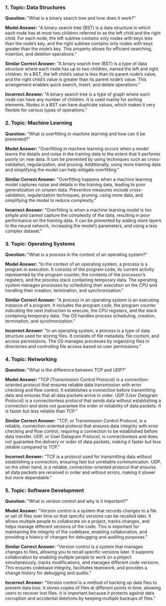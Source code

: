 ### 1. Topic: Data Structures
**Question:** "What is a binary search tree and how does it work?"

**Model Answer:** "A binary search tree (BST) is a data structure in which each node has at most two children referred to as the left child and the right child. For each node, the left subtree contains only nodes with keys less than the node’s key, and the right subtree contains only nodes with keys greater than the node’s key. This property allows for efficient searching, insertion, and deletion operations."

**Similar Correct Answer:** "A binary search tree (BST) is a type of data structure where each node has up to two children, named the left and right children. In a BST, the left child’s value is less than its parent node’s value, and the right child’s value is greater than its parent node’s value. This arrangement enables quick search, insert, and delete operations."

**Incorrect Answer:** "A binary search tree is a type of graph where each node can have any number of children. It is used mainly for sorting elements. Nodes in a BST can have duplicate values, which makes it very flexible for various types of operations."

### 2. Topic: Machine Learning
**Question:** "What is overfitting in machine learning and how can it be prevented?"

**Model Answer:** "Overfitting in machine learning occurs when a model learns the details and noise in the training data to the extent that it performs poorly on new data. It can be prevented by using techniques such as cross-validation, regularization, and pruning. Additionally, using more training data and simplifying the model can help mitigate overfitting."

**Similar Correct Answer:** "Overfitting happens when a machine learning model captures noise and details in the training data, leading to poor generalization on unseen data. Preventive measures include cross-validation, regularization techniques, pruning, using more data, and simplifying the model to reduce complexity."

**Incorrect Answer:** "Overfitting is when a machine learning model is too simple and cannot capture the complexity of the data, resulting in poor performance on the training data. It can be prevented by adding more layers to the neural network, increasing the model’s parameters, and using a less complex dataset."

### 3. Topic: Operating Systems
**Question:** "What is a process in the context of an operating system?"

**Model Answer:** "In the context of an operating system, a process is a program in execution. It consists of the program code, its current activity represented by the program counter, the contents of the processor’s registers, and the process stack containing temporary data. The operating system manages processes by scheduling their execution on the CPU and handling their creation, termination, and synchronization."

**Similar Correct Answer:** "A process in an operating system is an executing instance of a program. It includes the program code, the program counter indicating the next instruction to execute, the CPU registers, and the stack containing temporary data. The OS handles process scheduling, creation, termination, and synchronization."

**Incorrect Answer:** "In an operating system, a process is a type of data structure used for storing files. It consists of file metadata, file content, and access permissions. The OS manages processes by organizing files in directories and controlling file access based on user permissions."

### 4. Topic: Networking
**Question:** "What is the difference between TCP and UDP?"

**Model Answer:** "TCP (Transmission Control Protocol) is a connection-oriented protocol that ensures reliable data transmission with error checking and flow control. It establishes a connection before transmitting data and ensures that all data packets arrive in order. UDP (User Datagram Protocol) is a connectionless protocol that sends data without establishing a connection and does not guarantee the order or reliability of data packets. It is faster but less reliable than TCP."

**Similar Correct Answer:** "TCP, or Transmission Control Protocol, is a reliable, connection-oriented protocol that ensures data integrity with error checking and flow control, requiring a connection to be established before data transfer. UDP, or User Datagram Protocol, is connectionless and does not guarantee the delivery or order of data packets, making it faster but less reliable compared to TCP."

**Incorrect Answer:** "TCP is a protocol used for transmitting data without establishing a connection, ensuring fast but unreliable communication. UDP, on the other hand, is a reliable, connection-oriented protocol that ensures all data packets are received in order and without errors, making it slower but more dependable."

### 5. Topic: Software Development
**Question:** "What is version control and why is it important?"

**Model Answer:** "Version control is a system that records changes to a file or set of files over time so that specific versions can be recalled later. It allows multiple people to collaborate on a project, tracks changes, and helps manage different versions of the code. This is important for maintaining the integrity of the codebase, enabling collaboration, and providing a history of changes for debugging and auditing purposes."

**Similar Correct Answer:** "Version control is a system that manages changes to files, allowing you to recall specific versions later. It supports collaboration by enabling multiple people to work on a project simultaneously, tracks modifications, and manages different code versions. This ensures codebase integrity, facilitates teamwork, and provides a change history for debugging and audits."

**Incorrect Answer:** "Version control is a method of backing up data files to prevent data loss. It stores copies of files at different points in time, allowing users to recover lost files. It is important because it protects against data corruption and accidental deletions by keeping multiple backups of files."

